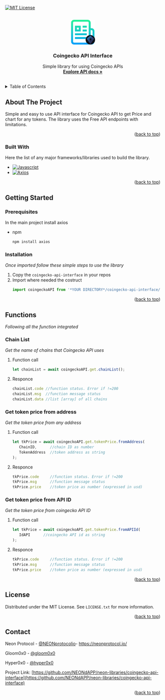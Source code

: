 <a name="readme-top"></a>

[![MIT License][license-shield]][license-url]




<!-- PROJECT LOGO -->
<br />
<div align="center">
  <a href="https://github.com/NEONdAPP/neon-libraries">
    <img src="images/logo.png" alt="Logo" width="80" height="80">
  </a>

  <h3 align="center">Coingecko API Interface</h3>

  <p align="center">
    Simple library for using Coingecko APIs
    <br />
    <a href="https://www.coingecko.com/api/documentation"><strong>Explore API docs »</strong></a>
    <br />
    <br />
</div>



<!-- TABLE OF CONTENTS -->
<details>
  <summary>Table of Contents</summary>
  <ol>
    <li>
      <a href="#about-the-project">About The Project</a>
      <ul>
        <li><a href="#built-with">Built With</a></li>
      </ul>
    </li>
    <li>
      <a href="#getting-started">Getting Started</a>
      <ul>
        <li><a href="#prerequisites">Prerequisites</a></li>
        <li><a href="#installation">Installation</a></li>
      </ul>
    </li>
    <li><a href="#functions">Functions</a></li>
    <li><a href="#license">License</a></li>
    <li><a href="#contact">Contact</a></li>
  </ol>
</details>



<!-- ABOUT THE PROJECT -->
## About The Project

Simple and easy to use API interface for Coingecko API to get Price and chart for any tokens. The library uses the Free API endpoints with limitations.

<p align="right">(<a href="#readme-top">back to top</a>)</p>



### Built With

Here the list of any major frameworks/libraries used to build the library.

* [![Javascript][Javascript]][Javascript-url]
* [![Axios][Axios]][Axios-url]

<p align="right">(<a href="#readme-top">back to top</a>)</p>



<!-- GETTING STARTED -->
## Getting Started

### Prerequisites

In the main project install axios
* npm
  ```sh
  npm install axios
  ```

### Installation

_Once imported follow these simple steps to use the library_

1. Copy the `coingecko-api-interface` in your repos
2. Import where needed the costruct
   ```js
   import coingeckoAPI from '*YOUR DIRECTORY*/coingecko-api-interface/index.js';
   ```

<p align="right">(<a href="#readme-top">back to top</a>)</p>



<!-- FUNCTIONS -->
## Functions
_Following all the function integrated_

### Chain List
_Get the name of chains that Coingecko API uses_
1. Function call
   ```js
   let chainList = await coingeckoAPI.get.chainList();
   ```
2. Responce
   ```js
   chainList.code //function status. Error if !=200
   chainList.msg  //function message status
   chainList.data //list [array] of all chains
   ```

### Get token price from address
_Get the token price from any address_
1. Function call
   ```js
   let tkPrice = await coingeckoAPI.get.tokenPrice.fromAddress(
      ChainID,      //chain ID as number
      TokenAddress  //token address as string
   );
   ```
2. Responce
   ```js
   tkPrice.code     //function status. Error if !=200
   tkPrice.msg      //function message status
   tkPrice.price    //token price as number (expressed in usd)
   ```

### Get token price from API ID
_Get the token price from coingecko API ID_
1. Function call
   ```js
   let tkPrice = await coingeckoAPI.get.tokenPrice.fromAPIId(
      IdAPI      //coingecko API id as string
   );
   ```
2. Responce
   ```js
   tkPrice.code     //function status. Error if !=200
   tkPrice.msg      //function message status
   tkPrice.price    //token price as number (expressed in usd)
   ```

<p align="right">(<a href="#readme-top">back to top</a>)</p>



<!-- LICENSE -->
## License

Distributed under the MIT License. See `LICENSE.txt` for more information.

<p align="right">(<a href="#readme-top">back to top</a>)</p>



<!-- CONTACT -->
## Contact

Neon Protocol - [@NEONprotocolio](https://twitter.com/NEONprotocolio)- https://neonprotocol.io/

Gloom0x0 - [@gloom0x0](https://twitter.com/gloom0x0)

Hyper0x0 - [@hyper0x0](https://twitter.com/hyper0x0)

Project Link: [https://github.com/NEONdAPP/neon-libraries/coingecko-api-interface](https://github.com/NEONdAPP/neon-libraries/coingecko-api-interface)

<p align="right">(<a href="#readme-top">back to top</a>)</p>




<!-- MARKDOWN LINKS & IMAGES -->
<!-- https://www.markdownguide.org/basic-syntax/#reference-style-links -->
[license-shield]: https://img.shields.io/github/license/othneildrew/Best-README-Template.svg?style=for-the-badge
[license-url]: https://github.com/NEONdAPP/neon-libraries/data/coingecko-api-interface/LICENSE.txt
[Javascript]: https://img.shields.io/badge/javascript-000000?style=for-the-badge&logo=javascript&logoColor=yellow
[Javascript-url]: https://developer.mozilla.org/en-US/docs/Web/JavaScript?retiredLocale=it
[Axios]: https://img.shields.io/badge/Axios-000000?style=for-the-badge&logo=axios&logoColor=violet
[Axios-url]: https://axios-http.com/

